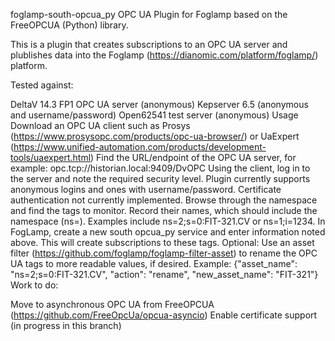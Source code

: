 foglamp-south-opcua_py
OPC UA Plugin for Foglamp based on the FreeOPCUA (Python) library.

This is a plugin that creates subscriptions to an OPC UA server and plublishes data into the Foglamp (https://dianomic.com/platform/foglamp/) platform.

Tested against:

DeltaV 14.3 FP1 OPC UA server (anonymous)
Kepserver 6.5 (anonymous and username/password)
Open62541 test server (anonymous)
Usage
Download an OPC UA client such as Prosys (https://www.prosysopc.com/products/opc-ua-browser/) or UaExpert (https://www.unified-automation.com/products/development-tools/uaexpert.html)
Find the URL/endpoint of the OPC UA server, for example: opc.tcp://historian.local:9409/DvOPC
Using the client, log in to the server and note the required security level. Plugin currently supports anonymous logins and ones with username/password. Certificate authentication not currently implemented.
Browse through the namespace and find the tags to monitor. Record their names, which should include the namespace (ns=). Examples include ns=2;s=0:FIT-321.CV or ns=1;i=1234.
In FogLamp, create a new south opcua_py service and enter information noted above. This will create subscriptions to these tags.
Optional: Use an asset filter (https://github.com/foglamp/foglamp-filter-asset) to rename the OPC UA tags to more readable values, if desired. Example: {"asset_name": "ns=2;s=0:FIT-321.CV", "action": "rename", "new_asset_name": "FIT-321"}
Work to do:

Move to asynchronous OPC UA from FreeOPCUA (https://github.com/FreeOpcUa/opcua-asyncio)
Enable certificate support (in progress in this branch)
